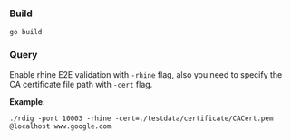 ### Build
```
go build
```

### Query
Enable rhine E2E validation with `-rhine` flag, also you need to specify the CA certificate file path with `-cert` flag.

**Example**:
```
./rdig -port 10003 -rhine -cert=./testdata/certificate/CACert.pem @localhost www.google.com
```

